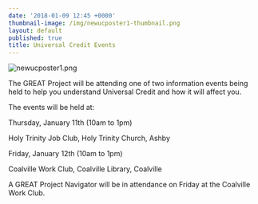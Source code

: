 ```yaml
---
date: '2018-01-09 12:45 +0000'
thumbnail-image: /img/newucposter1-thumbnail.png
layout: default
published: true
title: Universal Credit Events
---
```

![newucposter1.png]({{site.baseurl}}/img/newucposter1.png)

The GREAT Project will be attending one of two information events being held to help you understand Universal Credit and how it will affect you.

The events will be held at:

Thursday, January 11th (10am to 1pm)

Holy Trinity Job Club, Holy Trinity Church, Ashby

Friday, January 12th (10am to 1pm)

Coalville Work Club, Coalville Library, Coalville

A GREAT Project Navigator will be in attendance on Friday at the Coalville Work Club.